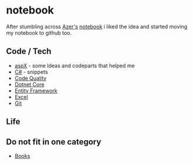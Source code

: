# notebook

After stumbling across [Azer's](https://github.com/azer) [notebook](https://github.com/azer/notebook) i liked the idea and started moving my notebook to github too.



## Code / Tech
* [aspX](aspx.md) - some Ideas and codeparts that helped me
* [C#](csharp.md) - snippets
* [Code Quality](codeQuality.md)
* [Dotnet Core](dotnetCore.md)
* [Entity Framework](entityFramework.md)
* [Excel](excel.md)
* [Git](git.md)


## Life


## Do not fit in one category
* [Books](books.md)


